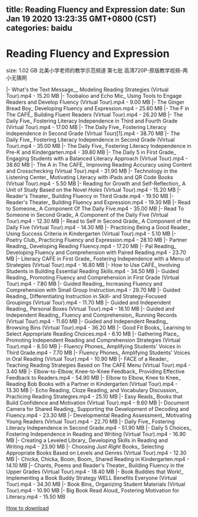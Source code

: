 
title: Reading Fluency and Expression
date: Sun Jan 19 2020 13:23:35 GMT+0800 (CST)    
categories: baidu
---

# Reading Fluency and Expression
size: 1.02 GB
 北美小学老师的教学示范频道 第七批 高清720P-原版教学视频-两小无猜网
 
|- What's the Text Message__ Modeling Reading Strategies (Virtual Tour).mp4 - 15.20 MB
|- Toobaloo and Echo Mic_ Using Tools to Engage Readers and Develop Fluency (Virtual Tour).mp4 - 9.00 MB
|- The Ginger Bread Boy_ Developing Fluency and Expression.mp4 - 25.60 MB
|- The F in The CAFÉ_ Building Fluent Readers (Virtual Tour).mp4 - 26.20 MB
|- The Daily Five_ Fostering Literacy Independence in Third and Fourth Grade (Virtual Tour).mp4 - 17.00 MB
|- The Daily Five_ Fostering Literacy Independence in Second Grade (Virtual Tour)[1].mp4 - 38.70 MB
|- The Daily Five_ Fostering Literacy Independence in Second Grade (Virtual Tour).mp4 - 35.00 MB
|- The Daily Five_ Fostering Literacy Independence in Pre-K and Kindergarten.mp4 - 39.80 MB
|- The Daily 5 in First Grade_ Engaging Students with a Balanced Literacy Approach (Virtual Tour).mp4 - 38.60 MB
|- The A in The CAFÉ_ Improving Reading Accuracy using Content and Crosschecking (Virtual Tour).mp4 - 31.90 MB
|- Technology in the Listening Center_ Motivating Literacy with iPads and QR Code Books (Virtual Tour).mp4 - 5.50 MB
|- Reading for Growth and Self-Reflection_ A Unit of Study Based on the Novel _Holes_ (Virtual Tour).mp4 - 15.20 MB
|- Reader's Theater_ Building Fluency in Third Grade.mp4 - 19.50 MB
|- Reader's Theater_ Building Fluency and Expression.mp4 - 19.30 MB
|- Read to Someone_ A Component Of The Daily Five.mp4 - 35.00 MB
|- Read To Someone in Second Grade_ A Component of the Daily Five (Virtual Tour).mp4 - 12.30 MB
|- Read to Self in Second Grade_ A Component of the Daily Five (Virtual Tour).mp4 - 14.30 MB
|- Practicing Being a Good Reader_ Using Success Criteria in Kindergarten (Virtual Tour).mp4 - 5.10 MB
|- Poetry Club_ Practicing Fluency and Expression.mp4 - 28.10 MB
|- Partner Reading_ Developing Reading Fluency.mp4 - 17.20 MB
|- Pal Reading_ Developing Fluency and Comprehension with Paired Reading.mp4 - 23.70 MB
|- Literacy CAFE in First Grade_ Fostering Independence with a Menu of Strategies (Virtual Tour).mp4 - 16.80 MB
|- How to Use CAFÉ_ Involving Students in Building Essential Reading Skills.mp4 - 34.50 MB
|- Guided Reading_ Promoting Fluency and Comprehension in First Grade (Virtual Tour).mp4 - 7.80 MB
|- Guided Reading_ Increasing Fluency and Comprehension with Small Group Instruction.mp4 - 29.70 MB
|- Guided Reading_ Differentiating Instruction in Skill- and Strategy-Focused Groupings (Virtual Tour).mp4 - 11.70 MB
|- Guided and Independent Reading_ Personal Boxes (Virtual Tour).mp4 - 16.10 MB
|- Guided and Independent Reading_ Fluency and Comprehension_ Running Records (Virtual Tour).mp4 - 11.60 MB
|- Guided and Independent Reading_ Browsing Bins (Virtual Tour).mp4 - 36.20 MB
|- Good Fit Books_ Learning to Select Appropriate Reading Choices.mp4 - 6.10 MB
|- Gathering Place_ Promoting Independent Reading and Comprehension Strategies (Virtual Tour).mp4 - 8.50 MB
|- Fluency Phones_ Amplifying Students' Voices in Third Grade.mp4 - 7.70 MB
|- Fluency Phones_ Amplifying Students' Voices in Oral Reading (Virtual Tour).mp4 - 10.90 MB
|- FACE of a Reader_ Teaching Reading Strategies Based on The CAFÉ Menu (Virtual Tour).mp4 - 3.40 MB
|- Elbow-to-Elbow, Knee-to-Knee Feedback_ Providing Effective Feedback to Readers.mp4 - 54.90 MB
|- Elbow to Elbow, Knee to Knee_ Reading Bob Books with a Partner in Kindergarten (Virtual Tour).mp4 - 13.30 MB
|- Echo Reading, Cloze Reading, and Vocabulary Discussion_ Practicing Reading Strategies.mp4 - 25.10 MB
|- Easy Reads_ Books that Build Confidence and Motivation (Virtual Tour).mp4 - 9.60 MB
|- Document Camera for Shared Reading_ Supporting the Development of Decoding and Fluency.mp4 - 23.30 MB
|- Developmental Reading Assessment_ Motivating Young Readers (Virtual Tour).mp4 - 22.70 MB
|- Daily Five_ Fostering Literacy Independence in Second Grade.mp4 - 51.90 MB
|- Daily 5 Choices_ Fostering Independence in Reading and Writing (Virtual Tour).mp4 - 16.90 MB
|- Creating a Leveled Library_ Developing Skills in Reading and Writing.mp4 - 23.90 MB
|- Choosing _Just Right_ Books_ Selecting Appropriate Books Based on Levels and Genres (Virtual Tour).mp4 - 12.30 MB
|- Chicka, Chicka, Boom, Boom_ Shared Reading in Kindergarten.mp4 - 14.10 MB
|- Chants, Poems and Reader's Theater_ Building Fluency in the Upper Grades (Virtual Tour).mp4 - 18.40 MB
|- Book Buddies that Work!_ Implementing a Book Buddy Strategy WELL Benefits Everyone (Virtual Tour).mp4 - 34.30 MB
|- Book Bins_ Organizing Student Materials (Virtual Tour).mp4 - 10.90 MB
|- Big Book Read Aloud_ Fostering Motivation for Literacy.mp4 - 15.50 MB

[How to download](https://bpcam.bemobtrk.com/go/2ceec3aa-1ca2-46d6-b9ff-aaa5c184517c?jno=1014)